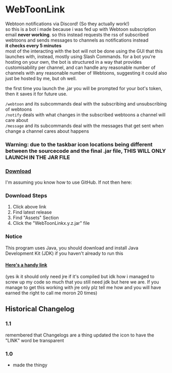 # WebToonLink

Webtoon notifications via Discord! (So they actually work!)  
so this is a bot i made because i was fed up with Webtoon subscription email **never working**. so this instead requests the rss of subscribed webtoons and sends messages to channels as notifications instead  
**it checks every 5 minutes**  
most of the interacting with the bot will not be done using the GUI that this launches with, instead, mostly using Slash Commands. for a bot you're hosting on your own, the bot is structured in a way that provides customisability per channel, and can handle any reasonable number of channels with any reasonable number of Webtoons, suggesting it could also just be hosted by me, but oh well.

the first time you launch the .jar you will be prompted for your bot's token, then it saves it for future use.

`/webtoon` and its subcommands deal with the subscribing and unsubscribing of webtoons  
`/notify` deals with what changes in the subscribed webtoons a channel will care about  
`/message` and its subcommands deal with the messages that get sent when change a channel cares about happens

### Warning: due to the taskbar icon locations being different between the sourcecode and the final .jar file, **THIS WILL ONLY LAUNCH IN THE JAR FILE**


### [Download](https://github.com/Canary-Prism/WebToonLink/releases/)

I'm assuming you know how to use GitHub. If not then here:

### Download Steps

1. Click above link
2. Find latest release
3. Find "Assets" Section
4. Click the "WebToonLinkx.y.z.jar" file

### Notice

This program uses Java, you should download and install Java Development Kit (JDK) if you haven't already to run this

#### [Here's a handy link](https://www.oracle.com/java/technologies/downloads/)

(yes ik it should only need jre if it's compiled but idk how i managed to screw up my code so much that you still need jdk but here we are. If you manage to get this working with jre only plz tell me how and you will have earned the right to call me moron 20 times)

## Historical Changelog

### 1.1
remembered that Changelogs are a thing
updated the icon to have the "LINK" word be transparent

### 1.0
* made the thingy